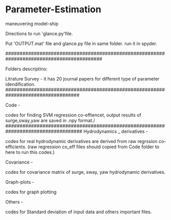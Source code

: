 # Parameter-Estimation
maneuvering model-ship

Directions to run 'glance.py'file. 

Put 'OUTPUT.mat' file and glance.py file in same folder. run it in spyder.

##########################################################################################

Folders descriptino:

Litrature Survey - it has 20 journal papers for different type of parameter idendification.
##################################################################################

Code -                  

codes for finding SVM regression co-effiencet, output results of surge,sway,yaw are saved in .npy format./ 
###################################################################################
Hydrodynamics _ derivatives -    

codes for real hydrodynamic derivatives are derived from raw regrssion co-efficients.
(raw regression co_eff files should copied from Code folder to here to run this codes.)

Covariance - 

codes for covariance matrix of surge, sway, yaw  hydrodynamic derivatives.

Graph-plots - 

codes for graph plotting


Others - 

codes for Standard deviation of input data and others important files. 
